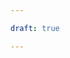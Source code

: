```yaml
---

draft: true

---
```

<!--
.. title: Guía para Creación de Videos
.. slug: es
.. date: 2019-04-08
.. author: 
.. tags: videos, guideline
.. category: guideline
.. link: 
.. description: 
..  
-->

<!-- # [ES] Guía para Creación de Videos -->
